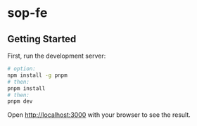 # sop-fe

## Getting Started

First, run the development server:

```bash
# option:
npm install -g pnpm
# then:
pnpm install
# then:
pnpm dev
```

Open [http://localhost:3000](http://localhost:3000) with your browser to see the result.
